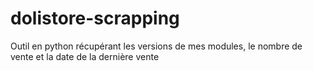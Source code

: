 # dolistore-scrapping
Outil en python récupérant les versions de mes modules, le nombre de vente et la date de la dernière vente
